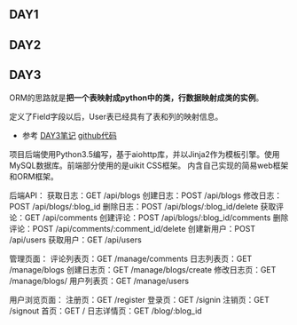 ## DAY1

## DAY2

## DAY3
ORM的思路就是**把一个表映射成python中的类，行数据映射成类的实例**。

定义了Field字段以后，User表已经具有了表和列的映射信息。


* 参考
[DAY3笔记](http://blog.csdn.net/jyk920902/article/details/78318342)
[github代码](https://github.com/jiyuankai/webapp/blob/master/www/orm.py)



项目后端使用Python3.5编写，基于aiohttp库，并以Jinja2作为模板引擎。使用MySQL数据库。前端部分使用的是uikit CSS框架。
内含自己实现的简易web框架和ORM框架。


后端API：
获取日志：GET /api/blogs
创建日志：POST /api/blogs
修改日志：POST /api/blogs/:blog_id
删除日志：POST /api/blogs/:blog_id/delete
获取评论：GET /api/comments
创建评论：POST /api/blogs/:blog_id/comments
删除评论：POST /api/comments/:comment_id/delete
创建新用户：POST /api/users
获取用户：GET /api/users

管理页面：
评论列表页：GET /manage/comments
日志列表页：GET /manage/blogs
创建日志页：GET /manage/blogs/create
修改日志页：GET /manage/blogs/
用户列表页：GET /manage/users

用户浏览页面：
注册页：GET /register
登录页：GET /signin
注销页：GET /signout
首页：GET /
日志详情页：GET /blog/:blog_id
